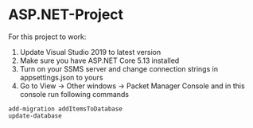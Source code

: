# ASP.NET-Project

For this project to work:
1. Update Visual Studio 2019 to latest version
2. Make sure you have ASP.NET Core 5.13 installed
3. Turn on your SSMS server and change connection strings in appsettings.json to yours
4. Go to View -> Other windows -> Packet Manager Console and in this console run following commands
```
add-migration addItemsToDatabase
update-database
```
